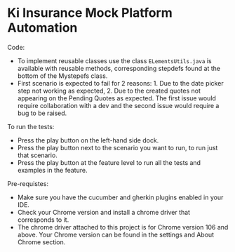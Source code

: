 # Ki Insurance Mock Platform Automation

Code:
- To implement reusable classes use the class `ELementsUtils.java` is available with reusable methods, corresponding stepdefs found at the bottom of the Mystepefs class.
- First scenario is expected to fail for 2 reasons: 1. Due to the date picker step not working as expected, 2. Due to the created quotes not appearing on the Pending Quotes as expected. The first issue would require collaboration with a dev and the second issue would require a bug to be raised. 

To run the tests:
- Press the play button on the left-hand side dock.
- Press the play button next to the scenario you want to run, to run just that scenario.
- Press the play button at the feature level to run all the tests and examples in the feature.

Pre-requistes:
- Make sure you have the cucumber and gherkin plugins enabled in your IDE.
- Check your Chrome version and install a chrome driver that corresponds to it. 
- The chrome driver attached to this project is for Chrome version 106 and above. Your Chrome version can be found in the settings and About Chrome section.
